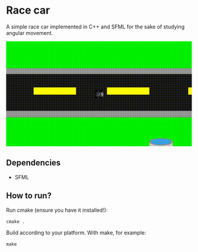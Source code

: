 # Race car

A simple race car implemented in C++ and SFML for the sake of studying angular movement.

![Car racing gif](car.gif)

## Dependencies
- SFML


## How to run?
Run cmake (ensure you have it installed!):
```
cmake .
```

Build according to your platform. With make, for example:
```
make
```